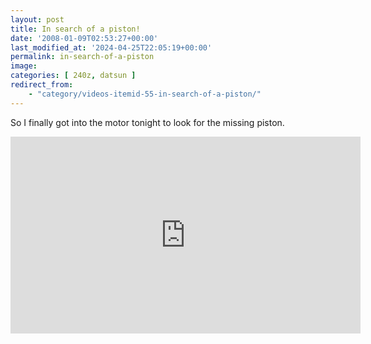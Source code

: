 ```yaml
---
layout: post
title: In search of a piston!
date: '2008-01-09T02:53:27+00:00'
last_modified_at: '2024-04-25T22:05:19+00:00'
permalink: in-search-of-a-piston
image: 
categories: [ 240z, datsun ]
redirect_from: 
    - "category/videos-itemid-55-in-search-of-a-piston/"
---
```

So I finally got into the motor tonight to look for the missing piston.

<iframe width="560" height="315" src="https://www.youtube.com/embed/y1Ihcz0jeiQ?si=uuUzgIraFWc1OnqB" title="YouTube video player" frameborder="0" allow="accelerometer; autoplay; clipboard-write; encrypted-media; gyroscope; picture-in-picture; web-share" referrerpolicy="strict-origin-when-cross-origin" allowfullscreen></iframe>
